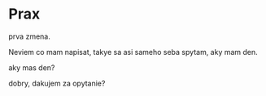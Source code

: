 # Prax
prva zmena.

Neviem co mam napisat, takye sa asi sameho seba spytam, aky mam den.

aky mas den?

dobry, dakujem za opytanie?
